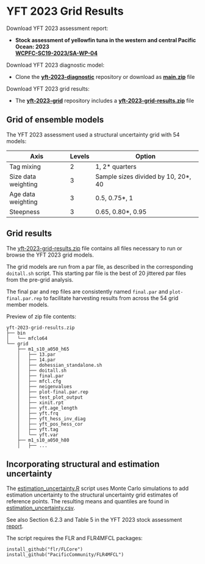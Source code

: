 # YFT 2023 Grid Results

Download YFT 2023 assessment report:

- **Stock assessment of yellowfin tuna in the western and central Pacific Ocean: 2023**\
  **[WCPFC-SC19-2023/SA-WP-04](https://meetings.wcpfc.int/node/19352)**

Download YFT 2023 diagnostic model:

- Clone the **[yft-2023-diagnostic](https://github.com/PacificCommunity/ofp-sam-yft-2023-diagnostic)** repository or download as **[main.zip](https://github.com/PacificCommunity/ofp-sam-yft-2023-diagnostic/archive/refs/heads/main.zip)** file

Download YFT 2023 grid results:

- The **[yft-2023-grid](https://github.com/PacificCommunity/ofp-sam-yft-2023-grid)** repository includes a **[yft-2023-grid-results.zip](https://github.com/PacificCommunity/ofp-sam-yft-2023-grid/releases/download/file/yft-2023-grid-results.zip)** file

## Grid of ensemble models

The YFT 2023 assessment used a structural uncertainty grid with 54 models:

Axis                | Levels | Option
------------------- | ------ | -----------------------------------
Tag mixing          |      2 | 1, 2* quarters
Size data weighting |      3 | Sample sizes divided by 10, 20*, 40
Age data weighting  |      3 | 0.5, 0.75*, 1
Steepness           |      3 | 0.65, 0.80*, 0.95

## Grid results

The [yft-2023-grid-results.zip](https://github.com/PacificCommunity/ofp-sam-yft-2023-grid/releases/download/file/yft-2023-grid-results.zip) file contains all files necessary to run or browse the YFT 2023 grid models.

The grid models are run from a par file, as described in the corresponding `doitall.sh` script. This starting par file is the best of 20 jittered par files from the pre-grid analysis.

The final par and rep files are consistently named `final.par` and `plot-final.par.rep` to facilitate harvesting results from across the 54 grid member models.

Preview of zip file contents:

```
yft-2023-grid-results.zip
├── bin
│   └── mfclo64
└── grid
    ├── m1_s10_a050_h65
    │   ├── 13.par
    │   ├── 14.par
    │   ├── dohessian_standalone.sh
    │   ├── doitall.sh
    │   ├── final.par
    │   ├── mfcl.cfg
    │   ├── neigenvalues
    │   ├── plot-final.par.rep
    │   ├── test_plot_output
    │   ├── xinit.rpt
    │   ├── yft.age_length
    │   ├── yft.frq
    │   ├── yft_hess_inv_diag
    │   ├── yft_pos_hess_cor
    │   ├── yft.tag
    │   └── yft.var
    ├── m1_s10_a050_h80
    │   ├── ...
```

## Incorporating structural and estimation uncertainty

The [estimation_uncertainty.R](notes/estimation_uncertainty.R) script uses Monte Carlo simulations to add estimation uncertainty to the structural uncertainty grid estimates of reference points. The resulting means and quantiles are found in [estimation_uncertainty.csv](notes/estimation_uncertainty.csv).

See also Section 6.2.3 and Table 5 in the YFT 2023 stock assessment [report](https://meetings.wcpfc.int/node/19352).

The script requires the FLR and FLR4MFCL packages:
```
install_github("flr/FLCore")
install_github("PacificCommunity/FLR4MFCL")
```
